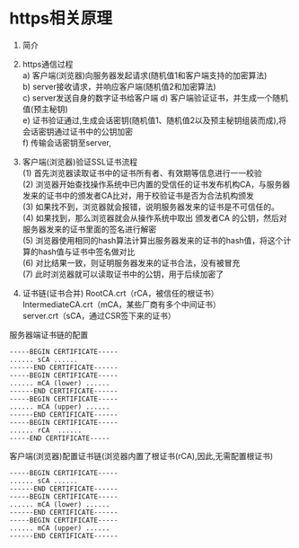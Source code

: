 # https相关原理

1. 简介  

2. https通信过程  
a) 客户端(浏览器)向服务器发起请求(随机值1和客户端支持的加密算法)  
b) server接收请求，并响应客户端(随机值2和加密算法)  
c) server发送自身的数字证书给客户端
d) 客户端验证证书，并生成一个随机值(预主秘钥)  
e) 证书验证通过,生成会话密钥(随机值1、随机值2以及预主秘钥组装而成),将会话密钥通过证书中的公钥加密  
f) 传输会话密钥至server,

3. 客户端(浏览器)验证SSL证书流程   
(1) 首先浏览器读取证书中的证书所有者、有效期等信息进行一一校验  
(2) 浏览器开始查找操作系统中已内置的受信任的证书发布机构CA，与服务器发来的证书中的颁发者CA比对，用于校验证书是否为合法机构颁发  
(3) 如果找不到，浏览器就会报错，说明服务器发来的证书是不可信任的。  
(4) 如果找到，那么浏览器就会从操作系统中取出 颁发者CA 的公钥，然后对服务器发来的证书里面的签名进行解密  
(5) 浏览器使用相同的hash算法计算出服务器发来的证书的hash值，将这个计算的hash值与证书中签名做对比  
(6) 对比结果一致，则证明服务器发来的证书合法，没有被冒充  
(7) 此时浏览器就可以读取证书中的公钥，用于后续加密了  

4. 证书链(证书合并)
 RootCA.crt（rCA，被信任的根证书）  
 IntermediateCA.crt（mCA，某些厂商有多个中间证书）  
 server.crt（sCA，通过CSR签下来的证书） 
 
服务器端证书链的配置 
```text
-----BEGIN CERTIFICATE-----  
...... sCA ......  
------END CERTIFICATE------  
-----BEGIN CERTIFICATE-----  
...... mCA (lower) ......  
------END CERTIFICATE------  
-----BEGIN CERTIFICATE-----  
...... mCA (upper) ......  
------END CERTIFICATE------ 
-----BEGIN CERTIFICATE-----
...... rCA  ......    
-----END CERTIFICATE----- 
```
客户端(浏览器)配置证书链(浏览器内置了根证书(rCA),因此,无需配置根证书)
```text
-----BEGIN CERTIFICATE-----
...... sCA ......
------END CERTIFICATE------
-----BEGIN CERTIFICATE-----
...... mCA (lower) ......
------END CERTIFICATE------
-----BEGIN CERTIFICATE-----
...... mCA (upper) ......
------END CERTIFICATE------
```
